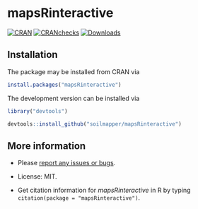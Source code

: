 mapsRinteractive
=============

<!-- badges: start -->
[![CRAN](https://www.r-pkg.org/badges/version/mapsRinteractive)](https://cran.r-project.org/package=mapsRinteractive) 
[![CRANchecks](https://cranchecks.info/badges/worst/mapsRinteractive)](https://cran.r-project.org/web/checks/check_results_mapsRinteractive.html)
[![Downloads](https://cranlogs.r-pkg.org/badges/mapsRinteractive)](https://cran.r-project.org/package=mapsRinteractive) 
<!-- badges: end -->

## Installation

The package may be installed from CRAN via

``` r
install.packages("mapsRinteractive")
```

The development version can be installed via

``` r
library("devtools")

devtools::install_github("soilmapper/mapsRinteractive")
```

## More information

  - Please [report any issues or bugs](https://github.com/kriper0217/mapsRinteractive/issues).

  - License: MIT.

  - Get citation information for *mapsRinteractive* in R by typing `citation(package = "mapsRinteractive")`.
